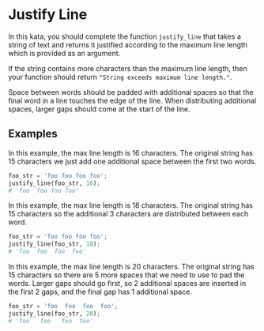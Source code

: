 # Justify Line

In this kata, you should complete the function `justify_line` that takes a string of text and returns it justified according to the maximum line length which is provided as an argument.

If the string contains more characters than the maximum line length, then your function should return `"String exceeds maximum line length."`.

Space between words should be padded with additional spaces so that the final word in a line touches the edge of the line. When distributing additional spaces, larger gaps should come at the start of the line.

## Examples

In this example, the max line length is 16 characters. The original string has 15 characters we just add one additional space between the first two words.

```py
foo_str = 'foo foo foo foo';
justify_line(foo_str, 16);
# 'foo  foo foo foo'
```

In this example, the max line length is 18 characters. The original string has 15 characters so the additional 3 characters are distributed between each word.

```py
foo_str = 'foo foo foo foo';
justify_line(foo_str, 18);
# 'foo  foo  foo  foo'
```

In this example, the max line length is 20 characters. The original string has 15 characters so there are 5 more spaces that we need to use to pad the words. Larger gaps should go first, so 2 additional spaces are inserted in the first 2 gaps, and the final gap has 1 additional space.

```py
foo_str = 'foo  foo  foo  foo';
justify_line(foo_str, 20);
# 'foo   foo   foo  foo'